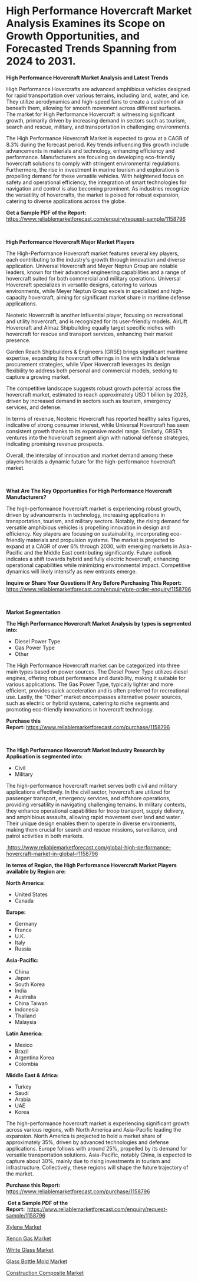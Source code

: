 <p><h1>High Performance Hovercraft Market Analysis Examines its Scope on Growth Opportunities, and Forecasted Trends Spanning from 2024 to 2031.</h1></p><p><strong>High Performance Hovercraft Market Analysis and Latest Trends</strong></p>
<p><p>High Performance Hovercrafts are advanced amphibious vehicles designed for rapid transportation over various terrains, including land, water, and ice. They utilize aerodynamics and high-speed fans to create a cushion of air beneath them, allowing for smooth movement across different surfaces. The market for High Performance Hovercraft is witnessing significant growth, primarily driven by increasing demand in sectors such as tourism, search and rescue, military, and transportation in challenging environments.</p><p>The High Performance Hovercraft Market is expected to grow at a CAGR of 8.3% during the forecast period. Key trends influencing this growth include advancements in materials and technology, enhancing efficiency and performance. Manufacturers are focusing on developing eco-friendly hovercraft solutions to comply with stringent environmental regulations. Furthermore, the rise in investment in marine tourism and exploration is propelling demand for these versatile vehicles. With heightened focus on safety and operational efficiency, the integration of smart technologies for navigation and control is also becoming prominent. As industries recognize the versatility of hovercrafts, the market is poised for robust expansion, catering to diverse applications across the globe.</p></p>
<p><strong>Get a Sample PDF of the Report:&nbsp;</strong> <a href="https://www.reliablemarketforecast.com/enquiry/request-sample/1158796?utm_campaign=1130&utm_medium=2&utm_source=Github&utm_content=ia&utm_term=17112024&utm_id=high-performance-hovercraft">https://www.reliablemarketforecast.com/enquiry/request-sample/1158796</a></p>
<p>&nbsp;</p>
<p><strong>High Performance Hovercraft Major Market Players</strong></p>
<p><p>The High-Performance Hovercraft market features several key players, each contributing to the industry's growth through innovation and diverse application. Universal Hovercraft and Meyer Neptun Group are notable leaders, known for their advanced engineering capabilities and a range of hovercraft suited for both commercial and military operations. Universal Hovercraft specializes in versatile designs, catering to various environments, while Meyer Neptun Group excels in specialized and high-capacity hovercraft, aiming for significant market share in maritime defense applications.</p><p>Neoteric Hovercraft is another influential player, focusing on recreational and utility hovercraft, and is recognized for its user-friendly models. AirLift Hovercraft and Almaz Shipbuilding equally target specific niches with hovercraft for rescue and transport services, enhancing their market presence.</p><p>Garden Reach Shipbuilders & Engineers (GRSE) brings significant maritime expertise, expanding its hovercraft offerings in line with India's defense procurement strategies, while Viper Hovercraft leverages its design flexibility to address both personal and commercial models, seeking to capture a growing market.</p><p>The competitive landscape suggests robust growth potential across the hovercraft market, estimated to reach approximately USD 1 billion by 2025, driven by increased demand in sectors such as tourism, emergency services, and defense.</p><p>In terms of revenue, Neoteric Hovercraft has reported healthy sales figures, indicative of strong consumer interest, while Universal Hovercraft has seen consistent growth thanks to its expansive model range. Similarly, GRSE’s ventures into the hovercraft segment align with national defense strategies, indicating promising revenue prospects.</p><p>Overall, the interplay of innovation and market demand among these players heralds a dynamic future for the high-performance hovercraft market.</p></p>
<p>&nbsp;</p>
<p><strong>What Are The Key Opportunities For High Performance Hovercraft Manufacturers?</strong></p>
<p><p>The high-performance hovercraft market is experiencing robust growth, driven by advancements in technology, increasing applications in transportation, tourism, and military sectors. Notably, the rising demand for versatile amphibious vehicles is propelling innovation in design and efficiency. Key players are focusing on sustainability, incorporating eco-friendly materials and propulsion systems. The market is projected to expand at a CAGR of over 6% through 2030, with emerging markets in Asia-Pacific and the Middle East contributing significantly. Future outlook indicates a shift towards hybrid and fully electric hovercraft, enhancing operational capabilities while minimizing environmental impact. Competitive dynamics will likely intensify as new entrants emerge.</p></p>
<p><strong>Inquire or Share Your Questions If Any Before Purchasing This Report:</strong> <a href="https://www.reliablemarketforecast.com/enquiry/pre-order-enquiry/1158796?utm_campaign=1130&utm_medium=2&utm_source=Github&utm_content=ia&utm_term=17112024&utm_id=high-performance-hovercraft">https://www.reliablemarketforecast.com/enquiry/pre-order-enquiry/1158796</a></p>
<p>&nbsp;</p>
<p><strong>Market Segmentation</strong></p>
<p><strong>The High Performance Hovercraft Market Analysis by types is segmented into:</strong></p>
<p><ul><li>Diesel Power Type</li><li>Gas Power Type</li><li>Other</li></ul></p>
<p><p>The High Performance Hovercraft market can be categorized into three main types based on power sources. The Diesel Power Type utilizes diesel engines, offering robust performance and durability, making it suitable for various applications. The Gas Power Type, typically lighter and more efficient, provides quick acceleration and is often preferred for recreational use. Lastly, the "Other" market encompasses alternative power sources, such as electric or hybrid systems, catering to niche segments and promoting eco-friendly innovations in hovercraft technology.</p></p>
<p><strong>Purchase this Report:&nbsp;</strong><a href="https://www.reliablemarketforecast.com/purchase/1158796?utm_campaign=1130&utm_medium=2&utm_source=Github&utm_content=ia&utm_term=17112024&utm_id=high-performance-hovercraft">https://www.reliablemarketforecast.com/purchase/1158796</a></p>
<p>&nbsp;</p>
<p><strong>The High Performance Hovercraft Market Industry Research by Application is segmented into:</strong></p>
<p><ul><li>Civil</li><li>Military</li></ul></p>
<p><p>The high-performance hovercraft market serves both civil and military applications effectively. In the civil sector, hovercraft are utilized for passenger transport, emergency services, and offshore operations, providing versatility in navigating challenging terrains. In military contexts, they enhance operational capabilities for troop transport, supply delivery, and amphibious assaults, allowing rapid movement over land and water. Their unique design enables them to operate in diverse environments, making them crucial for search and rescue missions, surveillance, and patrol activities in both markets.</p></p>
<p><a href="https://www.reliablemarketforecast.com/global-high-performance-hovercraft-market-in-global-r1158796?utm_campaign=1130&utm_medium=2&utm_source=Github&utm_content=ia&utm_term=17112024&utm_id=high-performance-hovercraft">&nbsp;https://www.reliablemarketforecast.com/global-high-performance-hovercraft-market-in-global-r1158796</a></p>
<p><strong>In terms of Region, the High Performance Hovercraft Market Players available by Region are:</strong></p>
<p>
    <p> <strong> North America: </strong>
        <ul>
            <li>United States</li>
            <li>Canada</li>
        </ul>
        </p> 
    <p> <strong> Europe: </strong>
        <ul>
            <li>Germany</li>
            <li>France</li>
            <li>U.K.</li>
            <li>Italy</li>
            <li>Russia</li>
        </ul>
        </p> 
    <p> <strong> Asia-Pacific: </strong>
        <ul>
            <li>China</li>
            <li>Japan</li>
            <li>South Korea</li>
            <li>India</li>
            <li>Australia</li>
            <li>China Taiwan</li>
            <li>Indonesia</li>
            <li>Thailand</li>
            <li>Malaysia</li>
        </ul>
        </p> 
    <p> <strong> Latin America: </strong>
        <ul>
            <li>Mexico</li>
            <li>Brazil</li>
            <li>Argentina Korea</li>
            <li>Colombia</li>
        </ul>
        </p> 
    <p> <strong> Middle East & Africa: </strong>
        <ul>
            <li>Turkey</li>
            <li>Saudi</li>
            <li>Arabia</li>
            <li>UAE</li>
            <li>Korea</li>
        </ul>
    </p>
    </p>
<p><p>The high-performance hovercraft market is experiencing significant growth across various regions, with North America and Asia-Pacific leading the expansion. North America is projected to hold a market share of approximately 35%, driven by advanced technologies and defense applications. Europe follows with around 25%, propelled by its demand for versatile transportation solutions. Asia-Pacific, notably China, is expected to capture about 30%, mainly due to rising investments in tourism and infrastructure. Collectively, these regions will shape the future trajectory of the market.</p></p>
<p><strong>Purchase this Report: </strong><a href="https://www.reliablemarketforecast.com/purchase/1158796?utm_campaign=1130&utm_medium=2&utm_source=Github&utm_content=ia&utm_term=17112024&utm_id=high-performance-hovercraft">https://www.reliablemarketforecast.com/purchase/1158796</a></p>
<p>&nbsp;<strong>Get a Sample PDF of the Report:&nbsp;&nbsp;</strong><a href="https://www.reliablemarketforecast.com/enquiry/request-sample/1158796?utm_campaign=1130&utm_medium=2&utm_source=Github&utm_content=ia&utm_term=17112024&utm_id=high-performance-hovercraft">https://www.reliablemarketforecast.com/enquiry/request-sample/1158796</a></p>
<p><strong></strong></p>
<p><p><a href="https://issuu.com/reportprime-2/docs/xylene-market-size-2030.pptx_31640380c98ee2?utm_campaign=1130&utm_medium=2&utm_source=Github&utm_content=ia&utm_term=17112024&utm_id=high-performance-hovercraft">Xylene Market</a></p><p><a href="https://issuu.com/reportprime-2/docs/xenon-gas-market-size-2030.pptx_eb1e5aba931baa?utm_campaign=1130&utm_medium=2&utm_source=Github&utm_content=ia&utm_term=17112024&utm_id=high-performance-hovercraft">Xenon Gas Market</a></p><p><a href="https://www.linkedin.com/pulse/analyzing-white-glass-market-dynamics-growth-drivers-forecasted-akmve?utm_campaign=1130&utm_medium=2&utm_source=Github&utm_content=ia&utm_term=17112024&utm_id=high-performance-hovercraft">White Glass Market</a></p><p><a href="https://www.linkedin.com/pulse/emerging-trends-glass-bottle-mold-market-detailed-overview-smoie?utm_campaign=1130&utm_medium=2&utm_source=Github&utm_content=ia&utm_term=17112024&utm_id=high-performance-hovercraft">Glass Bottle Mold Market</a></p><p><a href="https://github.com/RickHolmes3/Market-Research-Report-List-7/blob/main/construction-composite-market.md?utm_campaign=1130&utm_medium=2&utm_source=Github&utm_content=ia&utm_term=17112024&utm_id=high-performance-hovercraft">Construction Composite Market</a></p></p>